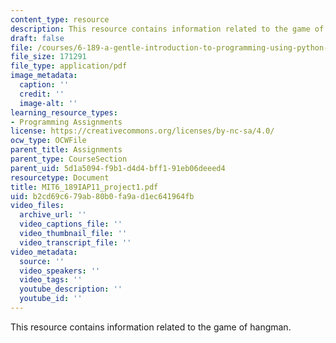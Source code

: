 ```yaml
---
content_type: resource
description: This resource contains information related to the game of hangman.
draft: false
file: /courses/6-189-a-gentle-introduction-to-programming-using-python-january-iap-2011/b2cd69c679ab80b0fa9ad1ec641964fb_MIT6_189IAP11_project1.pdf
file_size: 171291
file_type: application/pdf
image_metadata:
  caption: ''
  credit: ''
  image-alt: ''
learning_resource_types:
- Programming Assignments
license: https://creativecommons.org/licenses/by-nc-sa/4.0/
ocw_type: OCWFile
parent_title: Assignments
parent_type: CourseSection
parent_uid: 5d1a5094-f9b1-d4d4-bff1-91eb06deeed4
resourcetype: Document
title: MIT6_189IAP11_project1.pdf
uid: b2cd69c6-79ab-80b0-fa9a-d1ec641964fb
video_files:
  archive_url: ''
  video_captions_file: ''
  video_thumbnail_file: ''
  video_transcript_file: ''
video_metadata:
  source: ''
  video_speakers: ''
  video_tags: ''
  youtube_description: ''
  youtube_id: ''
---
```

This resource contains information related to the game of hangman.